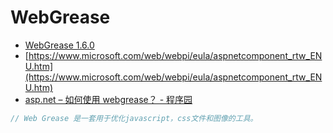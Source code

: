 # WebGrease

- [WebGrease 1.6.0](https://www.nuget.org/packages/WebGrease)
- [https://www.microsoft.com/web/webpi/eula/aspnetcomponent_rtw_ENU.htm](https://www.microsoft.com/web/webpi/eula/aspnetcomponent_rtw_ENU.htm)
- [asp.net – 如何使用 webgrease？ - 程序园](http://www.voidcn.com/article/p-ruxkfhqz-buo.html)

```c#
// Web Grease 是一套用于优化javascript，css文件和图像的工具。
```
